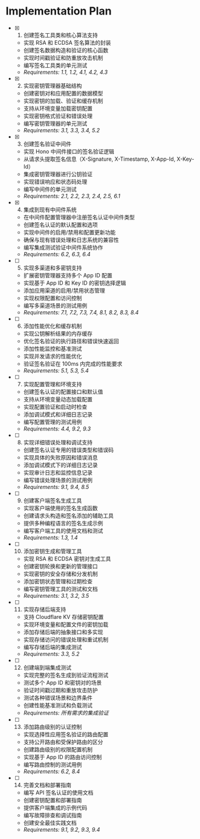 # Implementation Plan

- [x] 1. 创建签名工具类和核心算法支持






  - 实现 RSA 和 ECDSA 签名算法的封装
  - 创建签名数据构造和验证的核心函数
  - 实现时间戳验证和防重放攻击机制
  - 编写签名工具类的单元测试
  - _Requirements: 1.1, 1.2, 4.1, 4.2, 4.3_

- [x] 2. 实现密钥管理器基础结构






  - 创建密钥对和应用配置的数据模型
  - 实现密钥的加载、验证和缓存机制
  - 支持从环境变量加载密钥配置
  - 实现密钥格式验证和错误处理
  - 编写密钥管理器的单元测试
  - _Requirements: 3.1, 3.3, 3.4, 5.2_

- [x] 3. 创建签名验证中间件







  - 实现 Hono 中间件接口的签名验证逻辑
  - 从请求头提取签名信息（X-Signature, X-Timestamp, X-App-Id, X-Key-Id）
  - 集成密钥管理器进行公钥验证
  - 实现错误响应和状态码处理
  - 编写中间件的单元测试
  - _Requirements: 2.1, 2.2, 2.3, 2.4, 2.5, 6.1_

- [x] 4. 集成到现有中间件系统






  - 在中间件配置管理器中注册签名认证中间件类型
  - 创建签名认证的默认配置和选项
  - 实现中间件的启用/禁用和配置更新功能
  - 确保与现有错误处理和日志系统的兼容性
  - 编写集成测试验证中间件系统协作
  - _Requirements: 6.2, 6.3, 6.4_

- [ ] 5. 实现多渠道和多密钥支持






  - 扩展密钥管理器支持多个 App ID 配置
  - 实现基于 App ID 和 Key ID 的密钥选择逻辑
  - 添加应用渠道的启用/禁用状态管理
  - 实现权限配置和访问控制
  - 编写多渠道场景的测试用例
  - _Requirements: 7.1, 7.2, 7.3, 7.4, 8.1, 8.2, 8.3, 8.4_

- [ ] 6. 添加性能优化和缓存机制

  - 实现公钥解析结果的内存缓存
  - 优化签名验证的执行路径和错误快速返回
  - 添加性能监控和基准测试
  - 实现并发请求的性能优化
  - 验证签名验证在 100ms 内完成的性能要求
  - _Requirements: 5.1, 5.3, 5.4_

- [ ] 7. 实现配置管理和环境支持

  - 创建签名认证的配置接口和默认值
  - 支持从环境变量动态加载配置
  - 实现配置验证和启动时检查
  - 添加调试模式和详细日志记录
  - 编写配置管理的测试用例
  - _Requirements: 4.4, 9.2, 9.3_

- [ ] 8. 实现详细错误处理和调试支持

  - 创建签名认证专用的错误类型和错误码
  - 实现具体的失败原因和错误消息
  - 添加调试模式下的详细日志记录
  - 实现审计日志和监控信息记录
  - 编写错误处理场景的测试用例
  - _Requirements: 9.1, 9.4, 8.5_

- [ ] 9. 创建客户端签名生成工具

  - 实现客户端使用的签名生成函数
  - 创建请求头构造和签名添加的辅助工具
  - 提供多种编程语言的签名生成示例
  - 编写客户端工具的使用文档和测试
  - _Requirements: 1.3, 1.4_

- [ ] 10. 添加密钥生成和管理工具

  - 实现 RSA 和 ECDSA 密钥对生成工具
  - 创建密钥轮换和更新的管理接口
  - 实现密钥的安全存储和分发机制
  - 添加密钥状态管理和过期检查
  - 编写密钥管理工具的测试和文档
  - _Requirements: 3.1, 3.2, 3.5_

- [ ] 11. 实现存储后端支持

  - 支持 Cloudflare KV 存储密钥配置
  - 实现环境变量和配置文件的密钥加载
  - 添加存储后端的抽象接口和多实现
  - 实现存储访问的错误处理和重试机制
  - 编写存储后端的集成测试
  - _Requirements: 3.3, 5.2_

- [ ] 12. 创建端到端集成测试

  - 实现完整的签名生成到验证流程测试
  - 测试多个 App ID 和密钥对的场景
  - 验证时间戳过期和重放攻击防护
  - 测试各种错误场景和边界条件
  - 创建性能基准测试和负载测试
  - _Requirements: 所有需求的集成验证_

- [ ] 13. 添加路由级别的认证控制

  - 实现选择性应用签名验证的路由配置
  - 支持公开路由和受保护路由的区分
  - 创建路由级别的权限配置机制
  - 实现基于 App ID 的路由访问控制
  - 编写路由控制的测试用例
  - _Requirements: 6.2, 8.4_

- [ ] 14. 完善文档和部署指南
  - 编写 API 签名认证的使用文档
  - 创建密钥配置和部署指南
  - 提供客户端集成的示例代码
  - 编写故障排查和调试指南
  - 创建安全最佳实践文档
  - _Requirements: 9.1, 9.2, 9.3, 9.4_
